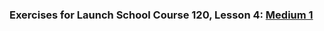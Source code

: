 ### Exercises for Launch School Course 120, Lesson 4: [Medium 1](https://launchschool.com/lessons/f1c58be0/assignments/652f8d69)


